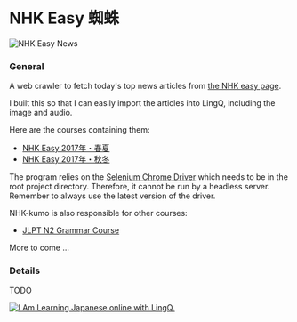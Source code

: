 # NHK Easy 蜘蛛
<img src="https://lh3.googleusercontent.com/2CQfccUAMi-Zcy_6A2Lh6blLs7diKs0pMc6ymAva2k7-CBhHEmstlVDAQeT7syHTVSA=w300" alt="NHK Easy News" />

### General ###
A web crawler to fetch today's top news articles from [the NHK easy page](http://www3.nhk.or.jp/news/easy/).

I built this so that I can easily import the articles into LingQ, including the image and audio. 

Here are the courses containing them: 
* [NHK Easy 2017年・春夏](https://www.lingq.com/learn/ja/web/#/course/266730)
* [NHK Easy 2017年・秋冬](https://www.lingq.com/learn/ja/web/#/course/293928)

The program relies on the [Selenium Chrome Driver](https://sites.google.com/a/chromium.org/chromedriver/downloads) which needs to be in the root project directory.
Therefore, it cannot be run by a headless server. Remember to always use the latest version of the driver.

NHK-kumo is also responsible for other courses:
* [JLPT N2 Grammar Course](https://www.lingq.com/learn/ja/web/#/course/274307)


More to come ...

### Details ###

TODO


<a href="http://www.lingq.com/learn/ja/web/#/course/266730" title="Learn Japanese online."><img src="http://www.lingq.com/goodies/ja/avolkmann/badge.jpg" alt="I Am Learning Japanese online with LingQ." border="0"/></a>
